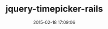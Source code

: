 ---
layout: post
title:  "jquery-timepicker-rails"
repo:   "cover/jquery-timepicker-rails"
date:   2015-02-18 17:09:06
gemurl: https://github.com/cover/jquery-timepicker-rails
---